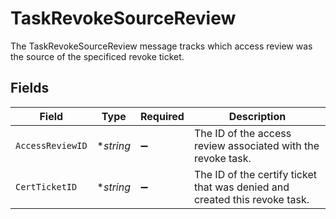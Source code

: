 # TaskRevokeSourceReview

 The TaskRevokeSourceReview message tracks which access review was the source of the specificed revoke ticket.



## Fields

| Field                                                                        | Type                                                                         | Required                                                                     | Description                                                                  |
| ---------------------------------------------------------------------------- | ---------------------------------------------------------------------------- | ---------------------------------------------------------------------------- | ---------------------------------------------------------------------------- |
| `AccessReviewID`                                                             | **string*                                                                    | :heavy_minus_sign:                                                           |  The ID of the access review associated with the revoke task.<br/>           |
| `CertTicketID`                                                               | **string*                                                                    | :heavy_minus_sign:                                                           |  The ID of the certify ticket that was denied and created this revoke task.<br/> |